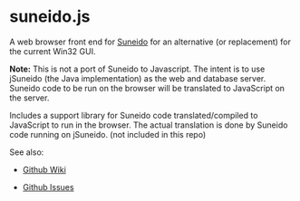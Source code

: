 # suneido.js

A web browser front end for [Suneido](http://suneido.com) for an alternative
(or replacement) for the current Win32 GUI.

**Note:** This is not a port of Suneido to Javascript. The intent is to use
jSuneido (the Java implementation) as the web and database server. 
Suneido code to be run on the browser will be translated to JavaScript
on the server.

Includes a support library for Suneido code translated/compiled to JavaScript 
to run in the browser. The actual translation is done by Suneido code running 
on jSuneido. (not included in this repo)

See also: 

* [Github Wiki](https://github.com/apmckinlay/suneido.js/wiki) 

* [Github Issues](https://github.com/apmckinlay/suneido.js/issues)